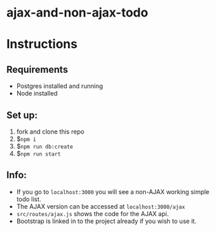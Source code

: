 # ajax-and-non-ajax-todo

# Instructions
## Requirements
- Postgres installed and running
- Node installed

## Set up:
1. fork and clone this repo
1. $`npm i`
1. $`npm run db:create`
1. $`npm run start`
## Info:
- If you go to `localhost:3000` you will see a non-AJAX working simple todo list.
- The AJAX version can be accessed at `localhost:3000/ajax`
- `src/routes/ajax.js` shows the code for the AJAX api.
- Bootstrap is linked in to the project already if you wish to use it.

